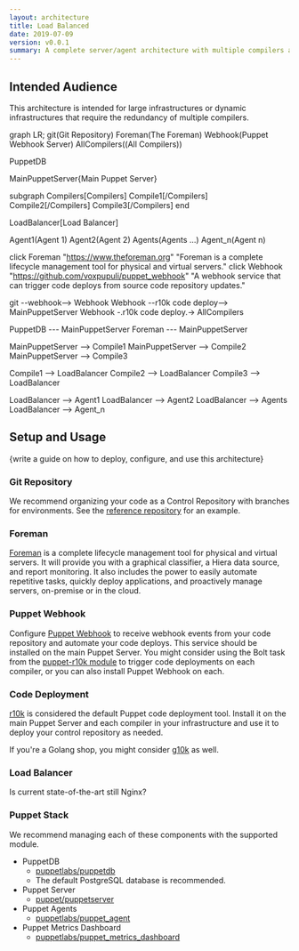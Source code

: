 ```yaml
---
layout: architecture
title: Load Balanced
date: 2019-07-09
version: v0.0.1
summary: A complete server/agent architecture with multiple compilers and load balancing for redundancy.
---
```


## Intended Audience

This architecture is intended for large infrastructures or dynamic infrastructures
that require the redundancy of multiple compilers.


<div class="mermaid">
  graph LR;
  git(Git Repository)
  Foreman(The Foreman)
  Webhook(Puppet Webhook Server)
  AllCompilers((All Compilers))

  PuppetDB

  MainPuppetServer{Main Puppet Server}

  subgraph Compilers[Compilers]
      Compile1[/Compilers\]
      Compile2[/Compilers\]
      Compile3[/Compilers\]
  end

  LoadBalancer[Load Balancer]

  Agent1(Agent 1)
  Agent2(Agent 2)
  Agents(Agents ...)
  Agent_n(Agent n)

  click Foreman "https://www.theforeman.org" "Foreman is a complete lifecycle management tool for physical and virtual servers."
  click Webhook "https://github.com/voxpupuli/puppet_webhook" "A webhook service that can trigger code deploys from source code repository updates."

  git --webhook--> Webhook
  Webhook --r10k code deploy--> MainPuppetServer
  Webhook -.r10k code deploy.-> AllCompilers

  PuppetDB --- MainPuppetServer
  Foreman --- MainPuppetServer

  MainPuppetServer --> Compile1
  MainPuppetServer --> Compile2
  MainPuppetServer --> Compile3

  Compile1 --> LoadBalancer
  Compile2 --> LoadBalancer
  Compile3 --> LoadBalancer

  LoadBalancer --> Agent1
  LoadBalancer --> Agent2
  LoadBalancer --> Agents
  LoadBalancer --> Agent_n
</div>

## Setup and Usage

{write a guide on how to deploy, configure, and use this architecture}


### Git Repository

We recommend organizing your code as a Control Repository with branches for
environments. See the [reference repository](https://github.com/puppetlabs/control-repo)
for an example.


### Foreman

[Foreman](https://www.theforeman.org) is a complete lifecycle management tool
for physical and virtual servers. It will provide you with a graphical
classifier, a Hiera data source, and report monitoring. It also includes the
power to easily automate repetitive tasks, quickly deploy applications, and
proactively manage servers, on-premise or in the cloud.


### Puppet Webhook

Configure [Puppet Webhook](https://github.com/voxpupuli/puppet_webhook) to receive
webhook events from your code repository and automate your code deploys. This
service should be installed on the main Puppet Server. You might consider
using the Bolt task from the [puppet-r10k module](https://github.com/voxpupuli/puppet-r10k/blob/master/tasks/deploy.json)
to trigger code deployments on each compiler, or you can also install
Puppet Webhook on each.


### Code Deployment

[r10k](https://github.com/puppetlabs/r10k) is considered the default Puppet code
deployment tool. Install it on the main Puppet Server and each compiler in your
infrastructure and use it to deploy your control repository as needed.

If you're a Golang shop, you might consider [g10k](https://github.com/xorpaul/g10k) as well.


### Load Balancer

Is current state-of-the-art still Nginx?


### Puppet Stack

We recommend managing each of these components with the supported module.

* PuppetDB
    * [puppetlabs/puppetdb](https://forge.puppet.com/puppetlabs/puppetdb)
    * The default PostgreSQL database is recommended.
* Puppet Server
    * [puppet/puppetserver](https://forge.puppet.com/puppet/puppetserver)
* Puppet Agents
    * [puppetlabs/puppet_agent](https://forge.puppet.com/puppetlabs/puppet_agent)
* Puppet Metrics Dashboard
    * [puppetlabs/puppet_metrics_dashboard](https://forge.puppet.com/puppetlabs/puppet_metrics_dashboard)
